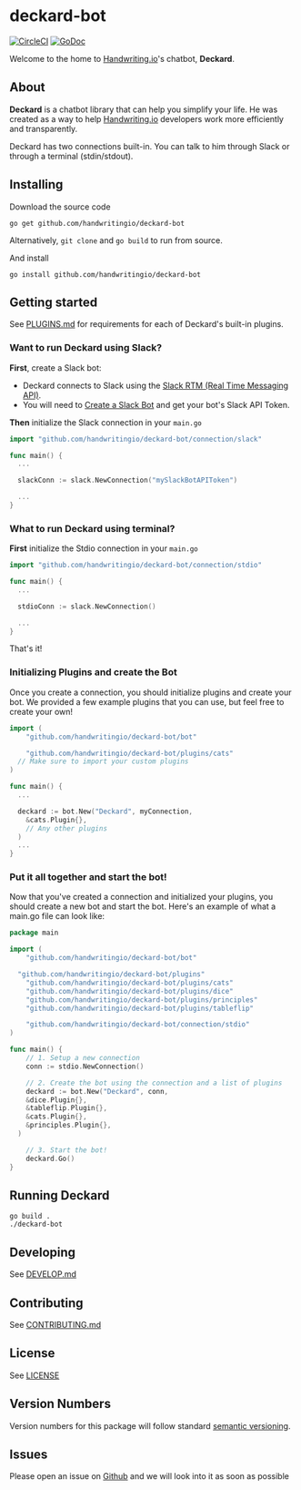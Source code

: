 # deckard-bot
[![CircleCI](https://circleci.com/gh/handwritingio/deckard-bot.svg?style=shield)](https://circleci.com/gh/handwritingio/deckard-bot)
[![GoDoc](https://godoc.org/github.com/handwritingio/deckard-bot?status.png)](https://godoc.org/github.com/handwritingio/deckard-bot)

Welcome to the home to [Handwriting.io](https://handwriting.io)'s chatbot, **Deckard**.

## About

**Deckard** is a chatbot library that can help you simplify your life. He was created as a way to help
[Handwriting.io](https://handwriting.io) developers work more efficiently and transparently.

Deckard has two connections built-in. You can talk to him through Slack or through a terminal (stdin/stdout).

## Installing

Download the source code

```
go get github.com/handwritingio/deckard-bot
```

Alternatively, `git clone` and `go build` to run from source.

And install

```
go install github.com/handwritingio/deckard-bot
```

## Getting started

See [PLUGINS.md](PLUGINS.md) for requirements for each of Deckard's built-in plugins.

### Want to run Deckard using Slack?

**First**, create a Slack bot:

* Deckard connects to Slack using the [Slack RTM (Real Time Messaging API)](https://api.slack.com/rtm).
* You will need to [Create a Slack Bot](https://api.slack.com/bot-users) and get your bot's Slack API Token.

**Then** initialize the Slack connection in your `main.go`

```go
import "github.com/handwritingio/deckard-bot/connection/slack"

func main() {
  ...

  slackConn := slack.NewConnection("mySlackBotAPIToken")

  ...
}
```

### What to run Deckard using terminal?

**First** initialize the Stdio connection in your `main.go`

```go
import "github.com/handwritingio/deckard-bot/connection/stdio"

func main() {
  ...

  stdioConn := slack.NewConnection()

  ...
}
```

That's it!


### Initializing Plugins and create the Bot

Once you create a connection, you should initialize plugins and create your bot.
We provided a few example plugins that you can use, but feel free to create your own!

```go
import (
	"github.com/handwritingio/deckard-bot/bot"

	"github.com/handwritingio/deckard-bot/plugins/cats"
  // Make sure to import your custom plugins
)

func main() {
  ...

  deckard := bot.New("Deckard", myConnection,
    &cats.Plugin{},
    // Any other plugins
  )
  ...
}
```

### Put it all together and start the bot!

Now that you've created a connection and initialized your plugins, you should create
a new bot and start the bot. Here's an example of what a main.go file can look like:

```go
package main

import (
	"github.com/handwritingio/deckard-bot/bot"

  "github.com/handwritingio/deckard-bot/plugins"
	"github.com/handwritingio/deckard-bot/plugins/cats"
	"github.com/handwritingio/deckard-bot/plugins/dice"
	"github.com/handwritingio/deckard-bot/plugins/principles"
	"github.com/handwritingio/deckard-bot/plugins/tableflip"

	"github.com/handwritingio/deckard-bot/connection/stdio"
)

func main() {
	// 1. Setup a new connection
	conn := stdio.NewConnection()

	// 2. Create the bot using the connection and a list of plugins
	deckard := bot.New("Deckard", conn,
    &dice.Plugin{},
    &tableflip.Plugin{},
    &cats.Plugin{},
    &principles.Plugin{},
  )

	// 3. Start the bot!
	deckard.Go()
}
```
## Running Deckard

```
go build .
./deckard-bot
```

## Developing

See [DEVELOP.md](DEVELOP.md)

## Contributing

See [CONTRIBUTING.md](CONTRIBUTING.md)

## License

See [LICENSE](LICENSE)

## Version Numbers

Version numbers for this package will follow standard
[semantic versioning](http://semver.org/).

## Issues

Please open an issue on [Github](https://github.com/handwritingio/deckard-bot/issues)
and we will look into it as soon as possible

